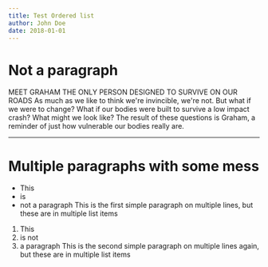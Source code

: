 ```yaml
---
title: Test Ordered list
author: John Doe
date: 2018-01-01
---
```


# Not a paragraph
MEET GRAHAM THE ONLY PERSON DESIGNED TO SURVIVE ON OUR ROADS As much as we like to think we're invincible, we're not. But what if we were to change? What if our bodies were built to survive a low impact crash? What might we look like? The result of these questions is Graham, a reminder of just how vulnerable our bodies really are.

---

# Multiple paragraphs with some mess
- This
- is
- not a paragraph
This is the first simple paragraph
on multiple lines, but these are in multiple list items
1. This
2. is not 
3. a paragraph
This is the second simple paragraph
on multiple lines again, but these are in multiple list items

